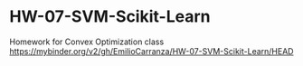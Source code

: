 # HW-07-SVM-Scikit-Learn
Homework for Convex Optimization class 
https://mybinder.org/v2/gh/EmilioCarranza/HW-07-SVM-Scikit-Learn/HEAD

